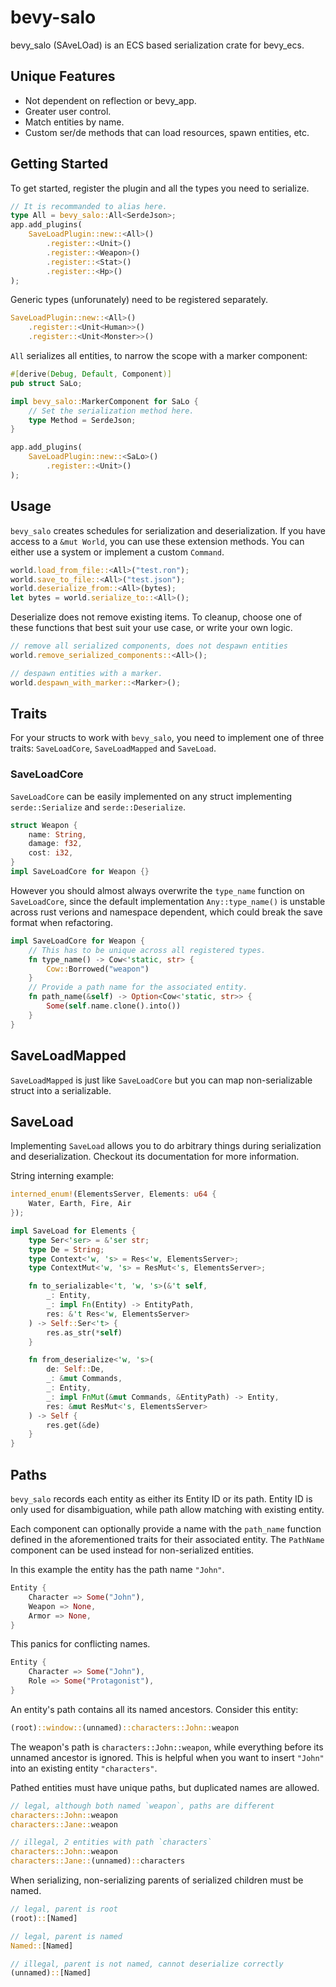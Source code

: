 # bevy-salo

bevy_salo (SAveLOad) is an ECS based serialization crate for bevy_ecs.

## Unique Features

* Not dependent on reflection or bevy_app.
* Greater user control.
* Match entities by name.
* Custom ser/de methods that can load resources, spawn entities, etc.

## Getting Started

To get started, register the plugin and all the types you need to serialize.

```rust
// It is recommanded to alias here.
type All = bevy_salo::All<SerdeJson>;
app.add_plugins(
    SaveLoadPlugin::new::<All>()
        .register::<Unit>()
        .register::<Weapon>()
        .register::<Stat>()
        .register::<Hp>()
);
```

Generic types (unforunately) need to be registered separately.

```rust
SaveLoadPlugin::new::<All>()
    .register::<Unit<Human>>()
    .register::<Unit<Monster>>()
```

`All` serializes all entities, to narrow the scope with a marker component:

```rust
#[derive(Debug, Default, Component)]
pub struct SaLo;

impl bevy_salo::MarkerComponent for SaLo {
    // Set the serialization method here.
    type Method = SerdeJson;
}

app.add_plugins(
    SaveLoadPlugin::new::<SaLo>()
        .register::<Unit>()
);
```

## Usage

`bevy_salo` creates schedules for
serialization and deserialization. If you have access to a `&mut World`,
you can use these extension methods. You can either use a system or
implement a custom `Command`.

```rust
world.load_from_file::<All>("test.ron");
world.save_to_file::<All>("test.json");
world.deserialize_from::<All>(bytes);
let bytes = world.serialize_to::<All>();
```

Deserialize does not remove existing items.
To cleanup, choose one of these functions
that best suit your use case, or write your own logic.

```rust
// remove all serialized components, does not despawn entities
world.remove_serialized_components::<All>();

// despawn entities with a marker.
world.despawn_with_marker::<Marker>();
```

## Traits

For your structs to work with `bevy_salo`, you need to implement one of three traits:
`SaveLoadCore`, `SaveLoadMapped` and `SaveLoad`.

### SaveLoadCore

`SaveLoadCore` can be easily implemented on any struct implementing
`serde::Serialize` and `serde::Deserialize`.

```rust
struct Weapon {
    name: String,
    damage: f32,
    cost: i32,
}
impl SaveLoadCore for Weapon {}
```

However you should almost always overwrite the `type_name` function on `SaveLoadCore`,
since the default implementation `Any::type_name()` is unstable across rust verions and
namespace dependent, which could break the save format when refactoring.

```rust
impl SaveLoadCore for Weapon {
    // This has to be unique across all registered types.
    fn type_name() -> Cow<'static, str> {
        Cow::Borrowed("weapon")
    }
    // Provide a path name for the associated entity.
    fn path_name(&self) -> Option<Cow<'static, str>> {
        Some(self.name.clone().into())
    }
}
```

## SaveLoadMapped

`SaveLoadMapped` is just like `SaveLoadCore` but you can map non-serializable struct into
a serializable.

## SaveLoad

Implementing `SaveLoad` allows you to do arbitrary things during
serialization and deserialization. Checkout its documentation for more information.

String interning example:

```rust
interned_enum!(ElementsServer, Elements: u64 {
    Water, Earth, Fire, Air
});

impl SaveLoad for Elements {
    type Ser<'ser> = &'ser str;
    type De = String;
    type Context<'w, 's> = Res<'w, ElementsServer>;
    type ContextMut<'w, 's> = ResMut<'s, ElementsServer>;

    fn to_serializable<'t, 'w, 's>(&'t self, 
        _: Entity,
        _: impl Fn(Entity) -> EntityPath, 
        res: &'t Res<'w, ElementsServer>
    ) -> Self::Ser<'t> {
        res.as_str(*self)
    }

    fn from_deserialize<'w, 's>(
        de: Self::De, 
        _: &mut Commands,
        _: Entity,
        _: impl FnMut(&mut Commands, &EntityPath) -> Entity, 
        res: &mut ResMut<'s, ElementsServer>
    ) -> Self {
        res.get(&de)
    }
}
```

## Paths

`bevy_salo` records each entity as either its Entity ID or its path.
Entity ID is only used for disambiguation,
while path allow matching with existing entity.

Each component can optionally provide a name with the `path_name` function
defined in the aforementioned traits for their associated entity.
The `PathName` component can be used instead for non-serialized entities.

In this example
the entity has the path name `"John"`.

```rust
Entity {
    Character => Some("John"),
    Weapon => None,
    Armor => None,
}
```

This panics for conflicting names.

```rust
Entity {
    Character => Some("John"),
    Role => Some("Protagonist"),
}
```

An entity's path contains all its named ancestors. Consider this entity:

```rust
(root)::window::(unnamed)::characters::John::weapon
```

The weapon's path is `characters::John::weapon`, while everything before its
unnamed ancestor is ignored. This is helpful when you want to insert `"John"`
into an existing entity `"characters"`.

Pathed entities must have unique paths, but duplicated names are allowed.

```rust
// legal, although both named `weapon`, paths are different
characters::John::weapon
characters::Jane::weapon

// illegal, 2 entities with path `characters`
characters::John::weapon
characters::Jane::(unnamed)::characters
```

When serializing, non-serializing parents of
serialized children must be named.

```rust
// legal, parent is root
(root)::[Named]

// legal, parent is named
Named::[Named]

// illegal, parent is not named, cannot deserialize correctly
(unnamed)::[Named]
```
